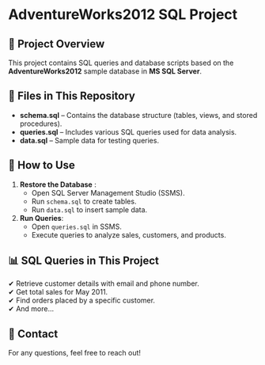 # AdventureWorks2012 SQL Project

## 📌 Project Overview
This project contains SQL queries and database scripts based on the **AdventureWorks2012** sample database in **MS SQL Server**.

## 📂 Files in This Repository
- **schema.sql** – Contains the database structure (tables, views, and stored procedures).
- **queries.sql** – Includes various SQL queries used for data analysis.
- **data.sql** – Sample data for testing queries.

## 🚀 How to Use
1. **Restore the Database** :
   - Open SQL Server Management Studio (SSMS).
   - Run `schema.sql` to create tables.
   - Run `data.sql` to insert sample data.
2. **Run Queries**:
   - Open `queries.sql` in SSMS.
   - Execute queries to analyze sales, customers, and products.

## 📊 SQL Queries in This Project
✔ Retrieve customer details with email and phone number.  
✔ Get total sales for May 2011.  
✔ Find orders placed by a specific customer.  
✔ And more...

## 📢 Contact
For any questions, feel free to reach out!  
